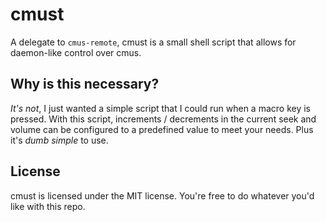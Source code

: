 # cmust
A delegate to `cmus-remote`, cmust is a small shell script that allows for daemon-like control over cmus. 

## Why is this necessary?
*It's not*, I just wanted a simple script that I could run when a macro key is pressed. With this script, increments / decrements in the current seek and volume can be configured to a predefined value to meet your needs. Plus it's *dumb simple* to use.

## License
cmust is licensed under the MIT license. You're free to do whatever you'd like with this repo.
